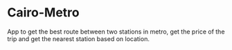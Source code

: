 # Cairo-Metro
App to get the best route between two stations in metro, get the price of the trip and get the nearest station based on location.
